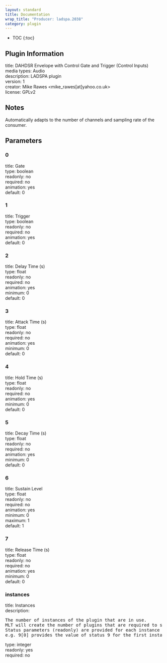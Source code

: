 ```yaml
---
layout: standard
title: Documentation
wrap_title: "Producer: ladspa.2038"
category: plugin
---
```

* TOC
{:toc}

## Plugin Information

title: DAHDSR Envelope with Control Gate and Trigger (Control Inputs)  
media types:
Audio  
description: LADSPA plugin  
version: 1  
creator: Mike Rawes <mike_rawes[at]yahoo.co.uk>  
license: GPLv2  

## Notes

Automatically adapts to the number of channels and sampling rate of the consumer.

## Parameters

### 0

title: Gate    
type: boolean  
readonly: no  
required: no  
animation: yes  
default: 0  

### 1

title: Trigger    
type: boolean  
readonly: no  
required: no  
animation: yes  
default: 0  

### 2

title: Delay Time (s)    
type: float  
readonly: no  
required: no  
animation: yes  
minimum: 0  
default: 0  

### 3

title: Attack Time (s)    
type: float  
readonly: no  
required: no  
animation: yes  
minimum: 0  
default: 0  

### 4

title: Hold Time (s)    
type: float  
readonly: no  
required: no  
animation: yes  
minimum: 0  
default: 0  

### 5

title: Decay Time (s)    
type: float  
readonly: no  
required: no  
animation: yes  
minimum: 0  
default: 0  

### 6

title: Sustain Level    
type: float  
readonly: no  
required: no  
animation: yes  
minimum: 0  
maximum: 1  
default: 1  

### 7

title: Release Time (s)    
type: float  
readonly: no  
required: no  
animation: yes  
minimum: 0  
default: 0  

### instances

title: Instances    
description:
<pre>
The number of instances of the plugin that are in use.
MLT will create the number of plugins that are required to support the number of audio channels.
Status parameters (readonly) are provided for each instance and are accessed by specifying the instance number after the identifier (starting at zero).
e.g. 9[0] provides the value of status 9 for the first instance.
</pre>
type: integer  
readonly: yes  
required: no  

